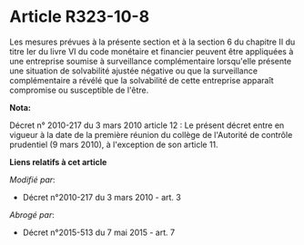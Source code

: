 # Article R323-10-8

Les mesures prévues à la présente section et à la section 6 du chapitre II du titre Ier du livre VI du code monétaire et
financier peuvent être appliquées à une entreprise soumise à surveillance complémentaire lorsqu'elle présente une situation
de solvabilité ajustée négative ou que la surveillance complémentaire a révélé que la solvabilité de cette entreprise
apparaît compromise ou susceptible de l'être.

**Nota:**

Décret n° 2010-217 du 3 mars 2010 article 12 : Le présent décret entre en vigueur à la date de la première réunion du collège
de l'Autorité de contrôle prudentiel (9 mars 2010), à l'exception de son article 11.

**Liens relatifs à cet article**

_Modifié par_:

  - Décret n°2010-217 du 3 mars 2010 - art. 3

_Abrogé par_:

  - Décret n°2015-513 du 7 mai 2015 - art. 7
